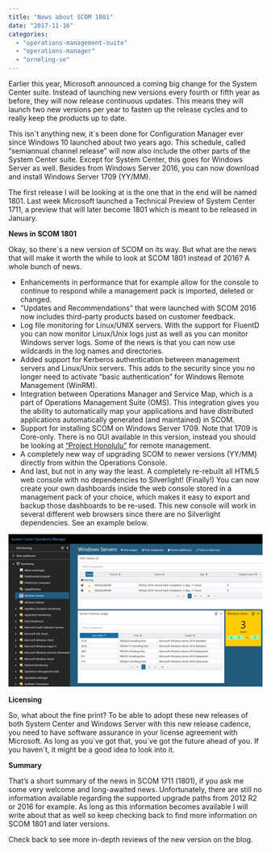 ```yaml
---
title: "News about SCOM 1801"
date: "2017-11-16"
categories: 
  - "operations-management-suite"
  - "operations-manager"
  - "orneling-se"
---
```


Earlier this year, Microsoft announced a coming big change for the System Center suite. Instead of launching new versions every fourth or fifth year as before, they will now release continuous updates. This means they will launch two new versions per year to fasten up the release cycles and to really keep the products up to date.

This isn´t anything new, it´s been done for Configuration Manager ever since Windows 10 launched about two years ago. This schedule, called “semiannual channel release” will now also include the other parts of the System Center suite. Except for System Center, this goes for Windows Server as well. Besides from Windows Server 2016, you can now download and install Windows Server 1709 (YY/MM).

The first release I will be looking at is the one that in the end will be named 1801. Last week Microsoft launched a Technical Preview of System Center 1711, a preview that will later become 1801 which is meant to be released in January.

**News in SCOM 1801**

Okay, so there´s a new version of SCOM on its way. But what are the news that will make it worth the while to look at SCOM 1801 instead of 2016? A whole bunch of news.

- Enhancements in performance that for example allow for the console to continue to respond while a management pack is imported, deleted or changed.
- ”Updates and Recommendations” that were launched with SCOM 2016 now includes third-party products based on customer feedback.
- Log file monitoring for Linux/UNIX servers. With the support for FluentD you can now monitor Linux/Unix logs just as well as you can monitor Windows server logs. Some of the news is that you can now use wildcards in the log names and directories.
- Added support for Kerberos authentication between management servers and Linux/Unix servers. This adds to the security since you no longer need to activate ”basic authentication” for Windows Remote Management (WinRM).
- Integration between Operations Manager and Service Map, which is a part of Operations Management Suite (OMS). This integration gives you the ability to automatically map your applications and have distributed applications automatically generated (and maintained) in SCOM.
- Support for installing SCOM on Windows Server 1709. Note that 1709 is Core-only. There is no GUI available in this version, instead you should be looking at [“Project Honolulu”](https://docs.microsoft.com/en-us/windows-server/manage/honolulu/honolulu) for remote management.
- A completely new way of upgrading SCOM to newer versions (YY/MM) directly from within the Operations Console.
- And last, but not in any way the least. A completely re-rebuilt all HTML5 web console with no dependencies to Silverlight! (Finally!) You can now create your own dashboards inside the web console stored in a management pack of your choice, which makes it easy to export and backup those dashboards to be re-used. This new console will work in several different web browsers since there are no Silverlight dependencies. See an example below.

[![](images/1.jpg)](http://media.orneling.se/2017/11/1.jpg)

**Licensing**

So, what about the fine print? To be able to adopt these new releases of both System Center and Windows Server with this new release cadence, you need to have software assurance in your license agreement with Microsoft. As long as you´ve got that, you´ve got the future ahead of you. If you haven´t, it might be a good idea to look into it.

**Summary**

That’s a short summary of the news in SCOM 1711 (1801), if you ask me some very welcome and long-awaited news. Unfortunately, there are still no information available regarding the supported upgrade paths from 2012 R2 or 2016 for example. As long as this information becomes available I will write about that as well so keep checking back to find more information on SCOM 1801 and later versions.

Check back to see more in-depth reviews of the new version on the blog.
